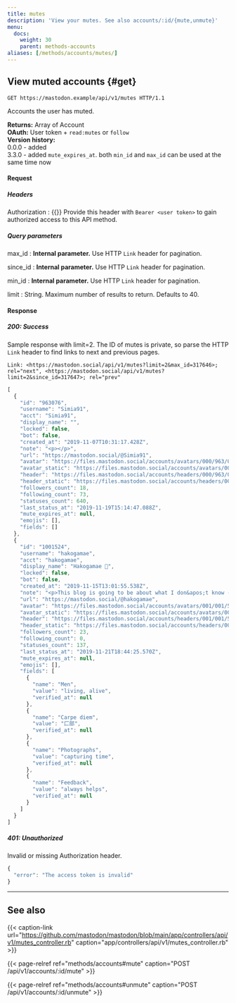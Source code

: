 ```yaml
---
title: mutes
description: 'View your mutes. See also accounts/:id/{mute,unmute}'
menu:
  docs:
    weight: 30
    parent: methods-accounts
aliases: [/methods/accounts/mutes/]
---
```


## View muted accounts {#get}

```http
GET https://mastodon.example/api/v1/mutes HTTP/1.1
```

Accounts the user has muted.

**Returns:** Array of Account\
**OAuth:** User token + `read:mutes` or `follow`\
**Version history:**\
0.0.0 - added\
3.3.0 - added `mute_expires_at`. both `min_id` and `max_id` can be used at the same time now

#### Request
##### Headers

Authorization 
: {{<required>}} Provide this header with `Bearer <user token>` to gain authorized access to this API method.

##### Query parameters

max_id 
: **Internal parameter.** Use HTTP `Link` header for pagination.

since_id
: **Internal parameter.** Use HTTP `Link` header for pagination.

min_id
: **Internal parameter.** Use HTTP `Link` header for pagination.

limit
: String. Maximum number of results to return. Defaults to 40.

#### Response
##### 200: Success

Sample response with limit=2. The ID of mutes is private, so parse the HTTP `Link` header to find links to next and previous pages.

```http
Link: <https://mastodon.social/api/v1/mutes?limit=2&max_id=317646>; rel="next", <https://mastodon.social/api/v1/mutes?limit=2&since_id=317647>; rel="prev"
```

```javascript
[
  {
    "id": "963076",
    "username": "Simia91",
    "acct": "Simia91",
    "display_name": "",
    "locked": false,
    "bot": false,
    "created_at": "2019-11-07T10:31:17.428Z",
    "note": "<p></p>",
    "url": "https://mastodon.social/@Simia91",
    "avatar": "https://files.mastodon.social/accounts/avatars/000/963/076/original/30d3e0502c419cca.png",
    "avatar_static": "https://files.mastodon.social/accounts/avatars/000/963/076/original/30d3e0502c419cca.png",
    "header": "https://files.mastodon.social/accounts/headers/000/963/076/original/53ba9b1ad4922418.jpg",
    "header_static": "https://files.mastodon.social/accounts/headers/000/963/076/original/53ba9b1ad4922418.jpg",
    "followers_count": 18,
    "following_count": 73,
    "statuses_count": 640,
    "last_status_at": "2019-11-19T15:14:47.088Z",
    "mute_expires_at": null,
    "emojis": [],
    "fields": []
  },
  {
    "id": "1001524",
    "username": "hakogamae",
    "acct": "hakogamae",
    "display_name": "Hakogamae 🔞",
    "locked": false,
    "bot": false,
    "created_at": "2019-11-15T13:01:55.538Z",
    "note": "<p>This blog is going to be about what I don&apos;t know -- what&apos;s the diff between good for me and not? </p><p>I always to make reasonable choices, but I&apos;ve been wrong many times.  Maybe I&apos;ll get better by simply working at it slowly.</p><p>&quot;If I have the belief that I can do it,<br />I shall surely acquire the capacity to<br />do it even if I may not have it at the<br />beginning.&quot; -- Gandhi</p><p>My name -- Hakogamae -- comes from the Japanese Kanji  Radical 22 匚部 meaning &quot;box.&quot;  I&apos;m in a box now.</p><p>At Humblr, I was Fslowly</p>",
    "url": "https://mastodon.social/@hakogamae",
    "avatar": "https://files.mastodon.social/accounts/avatars/001/001/524/original/dd6ab3001057a144.jpg",
    "avatar_static": "https://files.mastodon.social/accounts/avatars/001/001/524/original/dd6ab3001057a144.jpg",
    "header": "https://files.mastodon.social/accounts/headers/001/001/524/original/09187eeac3fa6d0d.jpg",
    "header_static": "https://files.mastodon.social/accounts/headers/001/001/524/original/09187eeac3fa6d0d.jpg",
    "followers_count": 23,
    "following_count": 0,
    "statuses_count": 137,
    "last_status_at": "2019-11-21T18:44:25.570Z",
    "mute_expires_at": null,
    "emojis": [],
    "fields": [
      {
        "name": "Men",
        "value": "living, alive",
        "verified_at": null
      },
      {
        "name": "Carpe diem",
        "value": "匚部",
        "verified_at": null
      },
      {
        "name": "Photographs",
        "value": "capturing time",
        "verified_at": null
      },
      {
        "name": "Feedback",
        "value": "always helps",
        "verified_at": null
      }
    ]
  }
]
```

##### 401: Unauthorized

Invalid or missing Authorization header.

```javascript
{
  "error": "The access token is invalid"
}
```

---

## See also

{{< caption-link url="https://github.com/mastodon/mastodon/blob/main/app/controllers/api/v1/mutes_controller.rb" caption="app/controllers/api/v1/mutes_controller.rb" >}}

{{< page-relref ref="methods/accounts#mute" caption="POST /api/v1/accounts/:id/mute" >}}

{{< page-relref ref="methods/accounts#unmute" caption="POST /api/v1/accounts/:id/unmute" >}}